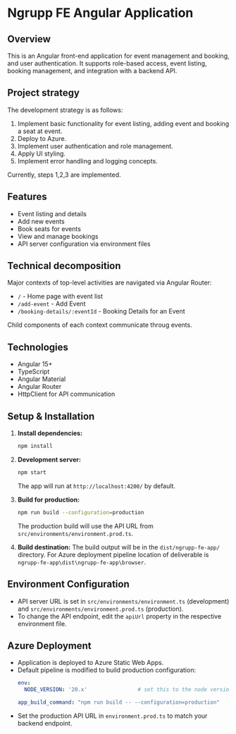 # Ngrupp FE Angular Application

## Overview
This is an Angular front-end application for event management and booking, and user authentication.
It supports role-based access, event listing, booking management, and integration with a backend API.

## Project strategy
The development strategy is as follows:
1. Implement basic functionality for event listing, adding event and booking a seat at event.
2. Deploy to Azure.
3. Implement user authentication and role management. 
4. Apply UI styling.
5. Implement error handling and logging concepts.

Currently, steps 1,2,3 are implemented.

## Features
- Event listing and details
- Add new events
- Book seats for events
- View and manage bookings
- API server configuration via environment files

## Technical decomposition
Major contexts of top-level activities are navigated via Angular Router:
- `/` - Home page with event list
- `/add-event` - Add Event
- `/booking-details/:eventId` - Booking Details for an Event

Child components of each context communicate throug events.

## Technologies
- Angular 15+
- TypeScript
- Angular Material
- Angular Router
- HttpClient for API communication

## Setup & Installation
1. **Install dependencies:**
   ```bash
   npm install
   ```
2. **Development server:**
   ```bash
   npm start
   ```
   The app will run at `http://localhost:4200/` by default.

3. **Build for production:**
   ```bash
   npm run build --configuration=production
   ```
   The production build will use the API URL from `src/environments/environment.prod.ts`.

4. **Build destination:**
   The build output will be in the `dist/ngrupp-fe-app/` directory.
   For Azure deployment pipeline location of deliverable is `ngrupp-fe-app\dist\ngrupp-fe-app\browser`.

## Environment Configuration
- API server URL is set in `src/environments/environment.ts` (development) and `src/environments/environment.prod.ts` (production).
- To change the API endpoint, edit the `apiUrl` property in the respective environment file.

## Azure Deployment
- Application is deployed to Azure Static Web Apps.
- Default pipeline is modified to build production configuration:
  ```yaml
  env:
    NODE_VERSION: '20.x'                # set this to the node version to use

  app_build_command: "npm run build -- --configuration=production"
  ```
- Set the production API URL in `environment.prod.ts` to match your backend endpoint.
